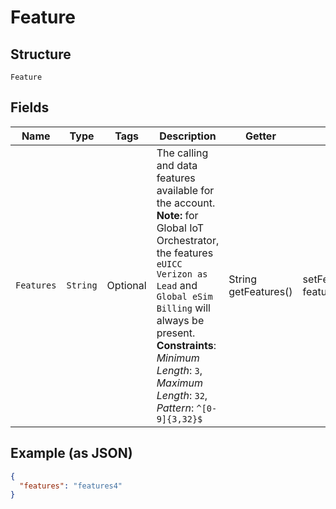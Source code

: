 
# Feature

## Structure

`Feature`

## Fields

| Name | Type | Tags | Description | Getter | Setter |
|  --- | --- | --- | --- | --- | --- |
| `Features` | `String` | Optional | The calling and data features available for the account. **Note:** for Global IoT Orchestrator, the features `eUICC Verizon as Lead` and `Global eSim Billing` will always be present.<br>**Constraints**: *Minimum Length*: `3`, *Maximum Length*: `32`, *Pattern*: `^[0-9]{3,32}$` | String getFeatures() | setFeatures(String features) |

## Example (as JSON)

```json
{
  "features": "features4"
}
```

